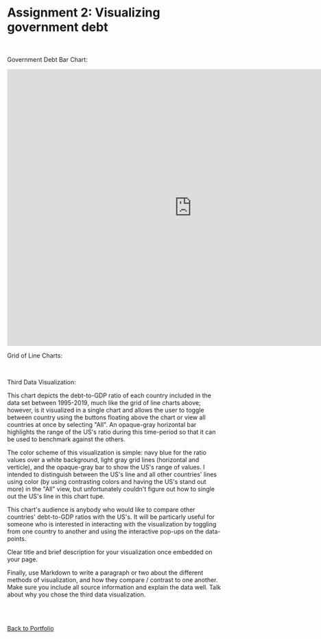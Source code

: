# Assignment 2: Visualizing government debt

<br/>

Government Debt Bar Chart:

<iframe src="https://data.oecd.org/chart/6gPo" width="860" height="645" style="border: 0" mozallowfullscreen="true" webkitallowfullscreen="true" allowfullscreen="true"><a href="https://data.oecd.org/chart/6gPo" target="_blank">OECD Chart: General government debt, Total, % of GDP, Annual, 2017</a></iframe>

<br/>

Grid of Line Charts: 

<div class="flourish-embed flourish-chart" data-src="visualisation/5296585"><script src="https://public.flourish.studio/resources/embed.js"></script></div>

<br/>

Third Data Visualization: 

This chart depicts the debt-to-GDP ratio of each country included in the data set between 1995-2019, much like the grid of line charts above; however, is it visualized in a single chart and allows the user to toggle between country using the buttons floating above the chart or view all countries at once by selecting "All". An opaque-gray horizontal bar highlights the range of the US's ratio during this time-period so that it can be used to benchmark against the others. 

The color scheme of this visualization is simple: navy blue for the ratio values over a white background, light gray grid lines (horizontal and verticle), and the opaque-gray bar to show the US's range of values. I intended to distinguish between the US's line and all other countries' lines using color (by using contrasting colors and having the US's stand out more) in the "All" view, but unfortunately couldn't figure out how to single out the US's line in this chart tupe.

This chart's audience is anybody who would like to compare other countries' debt-to-GDP ratios with the US's. It will be particarly useful for someone who is interested in interacting with the visualization by toggling from one country to another and using the interactive pop-ups on the data-points. 

<div class="flourish-embed flourish-chart" data-src="visualisation/5297640"><script src="https://public.flourish.studio/resources/embed.js"></script></div>


Clear title and brief description for your visualization once embedded on your page.  


Finally, use Markdown to write a paragraph or two about the different methods of visualization, and how they compare / contrast to one another. Make sure you include all source information and explain the data well.  Talk about why you chose the third data visualization. 

<br/>
<br/>

[Back to Portfolio](/portfolio)
